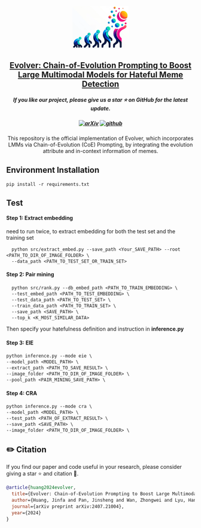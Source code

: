 <div align=center>
<img src="assets/evoler_logo.png" width="150px">
</div>
<h2 align="center"> <a href="https://arxiv.org/abs/2407.21004">Evolver: Chain-of-Evolution Prompting to Boost Large Multimodal Models for Hateful Meme Detection</a></h2>
<h5 align="center"> If you like our project, please give us a star ⭐ on GitHub for the latest update.  </h2>

<h5 align="center">

[![arXiv](https://img.shields.io/badge/Arxiv-2407.21004-b31b1b.svg?logo=arXiv)](https://arxiv.org/abs/2407.21004) 
[![github](https://img.shields.io/github/stars/inFaaa/Evolver.svg?style=social)](https://github.com/inFaaa/Evolver)

</h5>

<div align="center">
This repository is the official implementation of Evolver,  which incorporates LMMs via Chain-of-Evolution (CoE) Prompting, by integrating the evolution attribute and in-context information of memes.
</div>






## Environment Installation
    pip install -r requirements.txt


## Test

#### Step 1: Extract embedding
need to run twice, to extract embedding for both the test set and the training set

      python src/extract_embed.py --save_path <Your_SAVE_PATH> --root <PATH_TO_DIR_OF_IMAGE_FOLDER> \
      --data_path <PATH_TO_TEST_SET_OR_TRAIN_SET>

#### Step 2: Pair mining

      python src/rank.py --db_embed_path <PATH_TO_TRAIN_EMBEDDING> \
      --test_embed_path <PATH_TO_TEST_EMBEDDING> \
      --test_data_path <PATH_TO_TEST_SET> \
      --train_data_path <PATH_TO_TRAIN_SET> \
      --save_path <SAVE_PATH> \
      --top_k <K_MOST_SIMILAR_DATA>

Then specify your hatefulness definition and instruction in <b> inference.py </b>

#### Step 3: EIE

    python inference.py --mode eie \
    --model_path <MODEL_PATH> \
    --extract_path <PATH_TO_SAVE_RESULT> \
    --image_folder <PATH_TO_DIR_OF_IMAGE_FOLDER> \
    --pool_path <PAIR_MINING_SAVE_PATH> \

#### Step 4: CRA

    python inference.py --mode cra \
    --model_path <MODEL_PATH> \
    --test_path <PATH_OF_EXTRACT_RESULT> \
    --save_path <SAVE_PATH> \
    --image_folder <PATH_TO_DIR_OF_IMAGE_FOLDER> \


## ✏️ Citation
If you find our paper and code useful in your research, please consider giving a star :star: and citation :pencil:.

```BibTeX
@article{huang2024evolver,
  title={Evolver: Chain-of-Evolution Prompting to Boost Large Multimodal Models for Hateful Meme Detection},
  author={Huang, Jinfa and Pan, Jinsheng and Wan, Zhongwei and Lyu, Hanjia and Luo, Jiebo},
  journal={arXiv preprint arXiv:2407.21004},
  year={2024}
}
```

</a>
